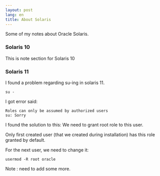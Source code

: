 ```yaml
---
layout: post
lang: en
title: About Solaris
---
```

Some of my notes about Oracle Solaris.

<!-- more -->

### Solaris 10

This is note section for Solaris 10

### Solaris 11

I found a problem regarding su-ing in solaris 11.

    su -

I got error said:

    Roles can only be assumed by authorized users
    su: Sorry

I found the solution to this:
We need to grant root role to this user.

Only first created user (that we created during installation) has this role granted by default.

For the next user, we need to change it:

    usermod -R root oracle

Note : need to add some more.
